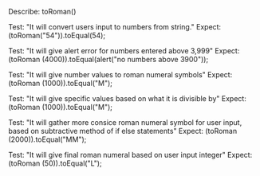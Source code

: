 Describe: toRoman()

Test: "It will convert users input to numbers from string."
Expect: (toRoman("54")).toEqual(54);

Test: "It will give alert error for numbers entered above 3,999"
Expect: (toRoman (4000)).toEqual(alert("no numbers above 3900"));

Test: "It will give number values to roman numeral symbols"
Expect: (toRoman (1000)).toEqual("M");

Test: "It will give specific values based on what it is divisible by"
Expect: (toRoman (1000)).toEqual("M");

Test: "It will gather more consice roman numeral symbol for user input, based on subtractive method of if else statements"
Expect: (toRoman (2000)).toEqual("MM");

Test: "It will give final roman numeral based on user input integer"
Expect: (toRoman (50)).toEqual("L");